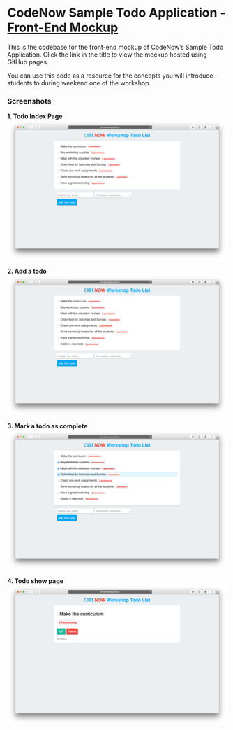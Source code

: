 # CodeNow Sample Todo Application - [Front-End Mockup](https://codenoworg.github.io/todo_app_front_end/ "Front-End Mockup")

This is the codebase for the front-end mockup of CodeNow’s Sample Todo Application. Click the link in the title to view the mockup hosted using GitHub pages.

You can use this code as a resource for the concepts you will introduce students to during weekend one of the workshop.

### Screenshots
  **1. Todo Index Page**
    ![Todo index page](/screenshots/01.png "Todo index page")
  
  **2. Add a todo**
    ![Add a todo](/screenshots/02.png "Add a todo")
  
  **3. Mark a todo as complete**
    ![Mark a todo as complete](/screenshots/03.png "Mark a todo as complete")
  
  **4. Todo show page**
    ![Todo show page](/screenshots/04.png "Todo show page")
